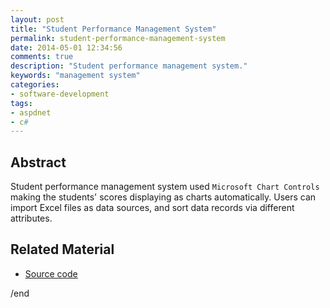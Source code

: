 ```yaml
---
layout: post
title: "Student Performance Management System"
permalink: student-performance-management-system
date: 2014-05-01 12:34:56
comments: true
description: "Student performance management system."
keywords: "management system"
categories:
- software-development
tags:
- aspdnet
- c#
---
```


## Abstract

Student performance management system used `Microsoft Chart Controls` making the students' scores displaying as charts automatically. Users can import Excel files as data sources, and sort data records via different attributes.

## Related Material

* <u><a href="https://github.com/Winbobob/Student-performance-management-system" target="_blank">Source code</a></u>


/end
